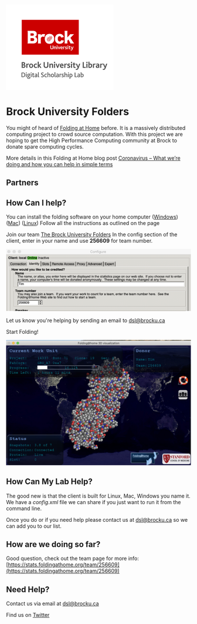 ![dsl_logo](dsl_logo.png)

# Brock University Folders

You might of heard of [Folding at Home](https://foldingathome.org/) before. It is a massively distributed computing project to crowd source computation. With this project we are hoping to get the High Performance Computing community at Brock to donate spare computing cycles.

More details in this Folding at Home blog post [Coronavirus – What we’re doing and how you can help in simple terms ](https://foldingathome.org/2020/03/15/coronavirus-what-were-doing-and-how-you-can-help-in-simple-terms/)





##  Partners



## How Can I help?

You can install the folding software on your home computer ([Windows](https://foldingathome.org/support/faq/installation-guides/windows/)) ([Mac](https://foldingathome.org/support/faq/installation-guides/mac/)) ([Linux](https://foldingathome.org/support/faq/installation-guides/linux/)) Follow all the instructions as outlined on the page

Join our team [The Brock University Folders](https://stats.foldingathome.org/team/256609) In the config section of the client, enter in your name and use **256609** for team number.

![team_number](team_number.png)

Let us know you're helping by sending an email to dsl@brocku.ca 

Start Folding!



![Vis viewer](viewer_screenshot.png)



## How Can My Lab Help?

The good new is that the client is built for Linux, Mac, Windows you name it. We have a *config.xml* file we can share if you just want to run it from the command line. 

Once you do or if you need help please contact us at dsl@brocku.ca so we can add you to our list.



## How are we doing so far?

Good question, check out the team page for more info: [https://stats.foldingathome.org/team/256609](https://stats.foldingathome.org/team/256609)



## Need Help?

Contact us via email at dsl@brocku.ca

Find us on [Twitter](https://twitter.com/brock_dsl)